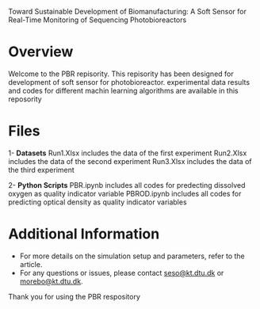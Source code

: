 Toward Sustainable Development of Biomanufacturing: A Soft Sensor for Real-Time Monitoring of Sequencing Photobioreactors

# Overview
Welcome to the PBR repisority. This repisority has been designed for development of soft sensor for photobioreactor. experimental data results and codes for different machin learning algorithms are available in this reposority

# Files 
1- **Datasets**
Run1.Xlsx includes the data of the first experiment
Run2.Xlsx includes the data of the second experiment
Run3.Xlsx includes the data of the third experiment

2- **Python Scripts**
PBR.ipynb includes all codes for predecting dissolved oxygen as quality indicator variable
PBROD.ipynb includes all codes for predicting optical density as quality indicator variables


# Additional Information
- For more details on the simulation setup and parameters, refer to the article.
- For any questions or issues, please contact seso@kt.dtu.dk or morebo@kt.dtu.dk.

Thank you for using the PBR respository
